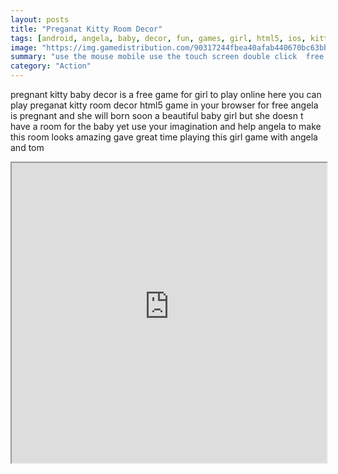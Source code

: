```yaml
---
layout: posts
title: "Preganat Kitty Room Decor"
tags: [android, angela, baby, decor, fun, games, girl, html5, ios, kitty, room, tom, toys, free, online, games, oyna, game, free, games, play, play, games]
image: "https://img.gamedistribution.com/90317244fbea40afab440670bc63bb15.jpg"
summary: "use the mouse mobile use the touch screen double click  free online games oyna game free games play play games"
category: "Action"
---
```


pregnant kitty baby decor is a free game for girl to play online here you can play preganat kitty room decor html5 game in your browser for free angela is pregnant and she will born soon a beautiful baby girl but she doesn t have a room for the baby yet use your imagination and help angela to make this room looks amazing gave great time playing this girl game with angela and tom

<iframe width="100%" height="480px;" src="https://html5.gamedistribution.com/90317244fbea40afab440670bc63bb15/"></iframe>